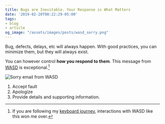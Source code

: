 ```yaml
---
title: Bugs are Inevitable. Your Response is What Matters
date: '2019-02-20T08:22:29-05:00'
tags:
- blog
- article
og_image: "/assets/images/posts/wasd_sorry.png"
---
```


Bug, defects, delays, etc will always happen. With good practices, you can minimize them, but they will always exist.

You can however control **how you respond to them**. This message from [WASD][1] is exceptional.[^1]

![Sorry email from WASD](/assets/images/posts/wasd_sorry.png)

1. Accept fault
2. Apologize
3. Provide details and supporting information.

[^1]: If you are following my [keyboard journey][2], interactions with WASD like this won me over.

[1]: http://www.wasdkeyboards.com/
[2]: https://scottw.com/mac-mechanical-keyboard-search
